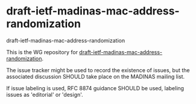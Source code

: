 # draft-ietf-madinas-mac-address-randomization
draft-ietf-madinas-mac-address-randomization

This is the WG repository for [draft-ietf-madinas-mac-address-randomization](https://datatracker.ietf.org/doc/draft-ietf-madinas-mac-address-randomization/).

The issue tracker might be used to record the existence of issues, but the associated discussion SHOULD take place on the MADINAS mailing list.

If issue labeling is used, RFC 8874 guidance SHOULD be used, labeling issues as 'editorial' or 'design'.
